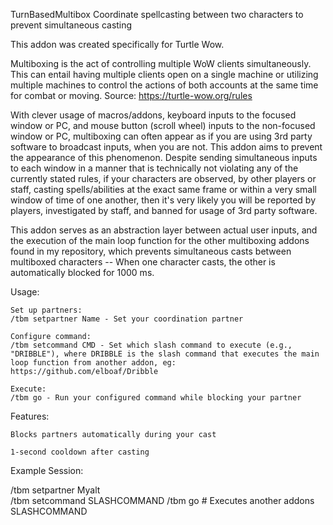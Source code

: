 TurnBasedMultibox
Coordinate spellcasting between two characters to prevent simultaneous casting

This addon was created specifically for Turtle Wow. 

Multiboxing is the act of controlling multiple WoW clients simultaneously. This can entail having multiple clients open on a single machine or utilizing multiple machines to control the actions of both accounts at the same time for combat or moving. Source:  https://turtle-wow.org/rules

With clever usage of macros/addons, keyboard inputs to the focused window or PC, and mouse button (scroll wheel) inputs to the non-focused window or PC, multiboxing can often appear as if you are using 3rd party software to broadcast inputs, when you are not. This addon aims to prevent the appearance of this phenomenon. Despite sending simultaneous inputs to each window in a manner that is technically not violating any of the currently stated rules, if your characters are observed, by other players or staff, casting spells/abilities at the exact same frame or within a very small window of time of one another, then it's very likely you will be reported by players, investigated by staff, and banned for usage of 3rd party software.

This addon serves as an abstraction layer between actual user inputs, and the execution of the main loop function for the other multiboxing addons found in my repository, which prevents simultaneous casts between multiboxed characters -- When one character casts, the other is automatically blocked for 1000 ms.

Usage:

    Set up partners:
    /tbm setpartner Name - Set your coordination partner

    Configure command:
    /tbm setcommand CMD - Set which slash command to execute (e.g., "DRIBBLE"), where DRIBBLE is the slash command that executes the main loop function from another addon, eg: https://github.com/elboaf/Dribble

    Execute:
    /tbm go - Run your configured command while blocking your partner

Features:

    Blocks partners automatically during your cast

    1-second cooldown after casting

Example Session:

/tbm setpartner Myalt  
/tbm setcommand SLASHCOMMAND
/tbm go  # Executes another addons SLASHCOMMAND
